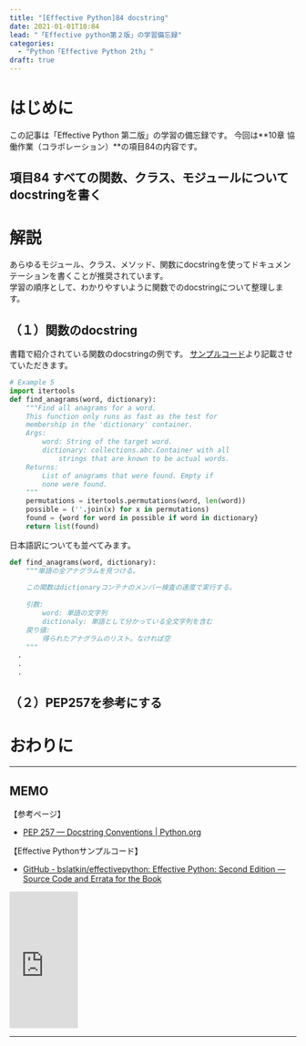 ```yaml
---
title: "[Effective Python]84 docstring"
date: 2021-01-01T10:84
lead: "「Effective python第２版」の学習備忘録"
categories:
  - "Python「Effective Python 2th」"
draft: true
---
```


# はじめに
この記事は「Effective Python 第二版」の学習の備忘録です。
今回は**10章 協働作業（コラボレーション）**の項目84の内容です。

## 項目84 すべての関数、クラス、モジュールについてdocstringを書く

# 解説
あらゆるモジュール、クラス、メソッド、関数にdocstringを使ってドキュメンテーションを書くことが推奨されています。  
学習の順序として、わかりやすいように関数でのdocstringについて整理します。

## （１）関数のdocstring
書籍で紹介されている関数のdocstringの例です。
[サンプルコード](https://github.com/bslatkin/effectivepython/blob/master/example_code/item_84.py)より記載させていただきます。

```python
# Example 5
import itertools
def find_anagrams(word, dictionary):
    """Find all anagrams for a word.
    This function only runs as fast as the test for
    membership in the 'dictionary' container.
    Args:
        word: String of the target word.
        dictionary: collections.abc.Container with all
            strings that are known to be actual words.
    Returns:
        List of anagrams that were found. Empty if
        none were found.
    """
    permutations = itertools.permutations(word, len(word))
    possible = (''.join(x) for x in permutations)
    found = {word for word in possible if word in dictionary}
    return list(found)

```
日本語訳についても並べてみます。

```python
def find_anagrams(word, dictionary):
    """単語の全アナグラムを見つける。
    
    この関数はdictionaryコンテナのメンバー検査の速度で実行する。
    
    引数:
        word: 単語の文字列
        dictionaly: 単語として分かっている全文字列を含む
    戻り値:
        得られたアナグラムのリスト。なければ空
    """
  .
  .
  .
```


## （２）PEP257を参考にする


# おわりに


---
## MEMO
【参考ページ】
- [PEP 257 — Docstring Conventions | Python.org](https://www.python.org/dev/peps/pep-0257/)

【Effective Pythonサンプルコード】
- [GitHub - bslatkin/effectivepython: Effective Python: Second Edition — Source Code and Errata for the Book](https://github.com/bslatkin/effectivepython)

<iframe style="width:120px;height:240px;" marginwidth="0" marginheight="0" scrolling="no" frameborder="0" src="https://rcm-fe.amazon-adsystem.com/e/cm?ref=qf_sp_asin_til&t=massasquash08-22&m=amazon&o=9&p=8&l=as1&IS1=1&detail=1&asins=4873119170&linkId=b01ad363c615cc9408dfcc360b1a85de&bc1=ffffff&amp;lt1=_top&fc1=333333&lc1=0066c0&bg1=ffffff&f=ifr"></iframe>

---